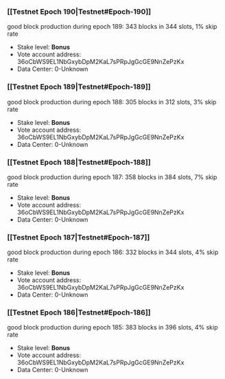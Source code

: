 ### [[Testnet Epoch 190|Testnet#Epoch-190]]
good block production during epoch 189: 343 blocks in 344 slots, 1% skip rate
* Stake level: **Bonus** 
* Vote account address: 36oCbWS9EL1NbGxybDpM2KaL7sPRpJgGcGE9NnZePzKx
* Data Center: 0-Unknown
### [[Testnet Epoch 189|Testnet#Epoch-189]]
good block production during epoch 188: 305 blocks in 312 slots, 3% skip rate
* Stake level: **Bonus** 
* Vote account address: 36oCbWS9EL1NbGxybDpM2KaL7sPRpJgGcGE9NnZePzKx
* Data Center: 0-Unknown
### [[Testnet Epoch 188|Testnet#Epoch-188]]
good block production during epoch 187: 358 blocks in 384 slots, 7% skip rate
* Stake level: **Bonus** 
* Vote account address: 36oCbWS9EL1NbGxybDpM2KaL7sPRpJgGcGE9NnZePzKx
* Data Center: 0-Unknown
### [[Testnet Epoch 187|Testnet#Epoch-187]]
good block production during epoch 186: 332 blocks in 344 slots, 4% skip rate
* Stake level: **Bonus** 
* Vote account address: 36oCbWS9EL1NbGxybDpM2KaL7sPRpJgGcGE9NnZePzKx
* Data Center: 0-Unknown
### [[Testnet Epoch 186|Testnet#Epoch-186]]
good block production during epoch 185: 383 blocks in 396 slots, 4% skip rate
* Stake level: **Bonus** 
* Vote account address: 36oCbWS9EL1NbGxybDpM2KaL7sPRpJgGcGE9NnZePzKx
* Data Center: 0-Unknown
